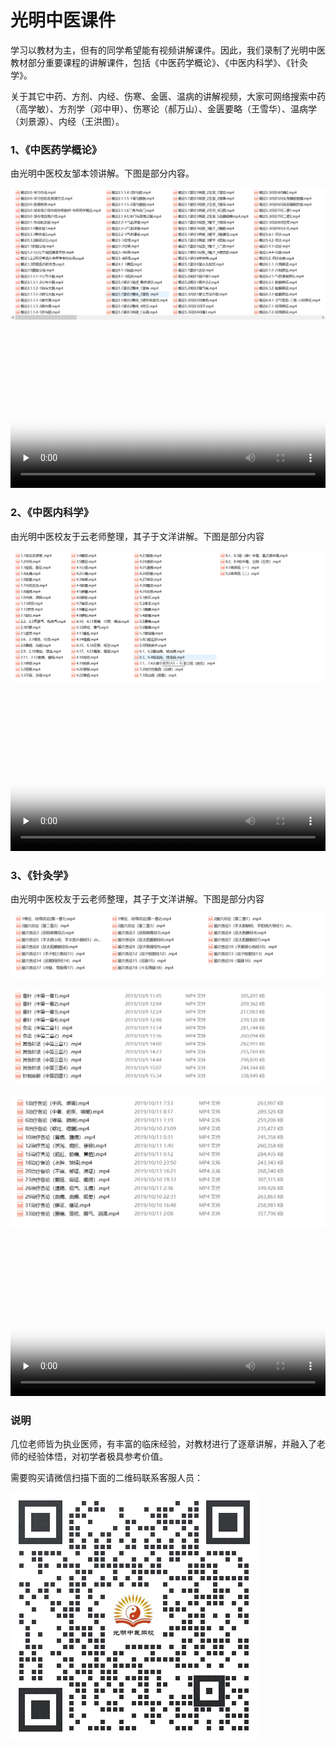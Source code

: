 # 光明中医课件

学习以教材为主，但有的同学希望能有视频讲解课件。因此，我们录制了光明中医教材部分重要课程的讲解课件，包括《中医药学概论》、《中医内科学》、《针灸学》。

关于其它中药、方剂、内经、伤寒、金匮、温病的讲解视频，大家可网络搜索中药（高学敏）、方剂学（邓中甲）、伤寒论（郝万山）、金匮要略（王雪华）、温病学（刘景源）、内经（王洪图）。

### 1、《中医药学概论》

由光明中医校友邹本领讲解。下图是部分内容。

![](img/gl.png)

<video id="video" controls="" preload="none" width="100%"  poster="https://gmzyjx.com/media/video/gl.png">
<source id="mp4" src="https://gmzyjx.com/media/video/gl.mp4" type="video/mp4">
</video>


### 2、《中医内科学》

由光明中医校友于云老师整理，其子于文洋讲解。下图是部分内容

![](img/neike.png)

<video id="video" controls="" preload="none" width="100%"  poster="https://gmzyjx.com/media/video/nk.png">
<source id="mp4" src="https://gmzyjx.com/media/video/nk.mp4" type="video/mp4">
</video>


### 3、《针灸学》

由光明中医校友于云老师整理，其子于文洋讲解。下图是部分内容

![](img/zjx1.png)

![](img/zjx2.png)

![](img/zjx3.png)

<video id="video" controls="" preload="none" width="100%"  poster="https://gmzyjx.com/media/video/zhenjiu.png">
<source id="mp4" src="https://gmzyjx.com/media/video/zhenjiu.mp4" type="video/mp4">
</video>



### 说明

几位老师皆为执业医师，有丰富的临床经验，对教材进行了逐章讲解，并融入了老师的经验体悟，对初学者极具参考价值。

需要购买请微信扫描下面的二维码联系客服人员：

![](img/qiyeliaxi.png)



